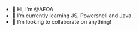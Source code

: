 - 👋 Hi, I’m @AFOA
- 🌱 I’m currently learning JS, Powershell and Java.
- 💞️ I’m looking to collaborate on anything!

<!---
AFOA/AFOA is a ✨ special ✨ repository because its `README.md` (this file) appears on your GitHub profile.
You can click the Preview link to take a look at your changes.
--->
